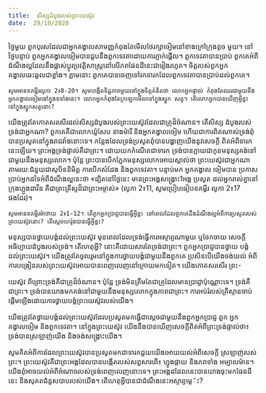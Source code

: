 ```yaml
---
title:  សិស្សដំបូងរបស់ព្រះយេស៊ូវ
date:  29/10/2020
---
```


ថ្ងៃមួយ ពួកបុរសដែលជាអ្នកគង្វាលសាមញ្ញកំពុងតែមើលថែរក្សាចៀមនៅខាងក្រៅក្រុងតូច មួយ។ នៅថ្ងៃបន្ទាប់ ពួកអ្នកគង្វាលចៀមបានជួបនឹងពួកទេវតាដោយការភ្ញាក់ផ្អើល។ ពួកទេវតាបានប្រាប់ ពួកគេអំពីដំណឹងល្អដែលនឹងផ្លាស់ប្តូរប្រវត្តិសាស្ត្រនៅលើភពផែនដីនេះជារៀងរហូត។ ចិត្តរបស់ពួកអ្នក គង្វាលឆេះឆួលជាខ្លាំង។ ភ្លាមនោះ ពួកគេបានចេញទៅរកទារកដែលពួកទេវតាបានប្រាប់ដល់ពួកគេ។

`សូមអានខគម្ពីរលូកា 2៖8-20។ សូមបង្កើតទិដ្ឋភាពមួយនៅក្នុងចិត្តគំនិតថា លោកអ្នកផ្ទាល់ កំពុងតែឈរជាមួយនឹងអ្នកគង្វាលចៀមនៅក្នុងខទាំងនេះ។ លោកអ្នកកំពុងតែក្រឡេកមើលទៅក្នុងស្នូក សត្វ។ តើលោកអ្នកបានឃើញអ្វីខ្លះ នៅក្នុងស្នូកសត្វនោះ?`

យើងត្រូវតែកោតសរសើរដល់សិស្សដំបូងរបស់ព្រះយេស៊ូវដែលជាគ្រូដ៏ចំណាន។ តើសិស្ស ដំបូងរបស់ទ្រង់ជាអ្នកណា? ពួកគេគឺជាលោកយ៉ូសែប នាងម៉ារី និងអ្នកគង្វាលចៀម ហើយជាការពិតណាស់ទ្រង់ពុំបានប្រសូតនៅក្នុងរាជវាំងនោះទេ។ កន្លែងដែលទ្រង់ប្រសូតពុំបានបង្ហាញយើងនូវសេចក្តី ពិតអំពីទារកនេះឡើយ។ ព្រះអង្គទ្រង់ផ្ទាល់គឺជាព្រះ។ ដោយយកកំណើតជាទារក ទ្រង់បានក្លាយជាកូនមនុស្សគង់នៅជាមួយនឹងមនុស្សលោក។ ប៉ុន្តែ ព្រះបានបើកភ្នែកមនុស្សលោកអោយស្គាល់ថា ព្រះយេស៊ូវជាអ្នកណាតាមរយៈជំនួយជាសុបិននិមិត្ត ការបើកសំដែង និងពួកទេវតា។ បន្ទាប់មក អ្នកគង្វាល ចៀមបាន ប្រកាសប្រាប់អ្នកដទៃអំពីដំណឹងល្អនេះថា «ដ្បិតនៅថ្ងៃនេះ មានព្រះអង្គសង្គ្រោះ1អង្គ ប្រសូត ដល់អ្នករាល់គ្នានៅក្រុងហ្លួងដាវីឌ គឺជាព្រះគ្រីស្ទដ៏ជាព្រះអម្ចាស់» (លូកា 2៖11, សូមប្រៀបធៀបខគម្ពីរ លូកា 2៖17 ផងដែរ)។

`សូមអានខគម្ពីរម៉ាថាយ 2៖1-12។ តើពួកអ្នកប្រាជ្ញបានធ្វើអ្វីខ្លះ នៅពេលដែលពួកគេដឹងដំណឹងល្អអំពីការប្រសូតរបស់ព្រះយេស៊ូវនោះ? តើស្តេចហេរ៉ូឌបានធ្វើអ្វីខ្លះ?`

មនុស្សបានថ្វាយបង្គំដល់ព្រះយេស៊ូវ មុនពេលដែលទ្រង់ធ្វើការអស្ចារ្យណាមួយ ឬចែកចាយ សេចក្តីអធិប្បាយដំបូងរបស់ទ្រង់។ តើហេតុអ្វី? នោះគឺដោយសារតែទ្រង់ជាព្រះ។ ពួកអ្នកប្រាជ្ញបានថ្វាយ បង្គំដល់ព្រះយេស៊ូវ។ យើងត្រូវតែចូលរួមនៅក្នុងការថ្វាយបង្គំជាមួយនឹងពួកគេ ប្រសិនបើយើងចង់យល់ អំពីការបង្រៀនរបស់ព្រះយេស៊ូវអោយបានពេញលេញនៅក្រោយមកទៀត។ យើងកោតសរសើរ ព្រះ-

យេស៊ូវ ពីព្រោះទ្រង់គឺជាគ្រូដ៏ចំណាន។ ប៉ុន្តែ ទ្រង់មិនត្រឹមតែជាគ្រូដែលមានប្រាជ្ញាប៉ុណ្ណោះទេ។ ទ្រង់គឺ ជាព្រះ។ ទ្រង់បានយាងមកគង់នៅជាមួយនឹងមនុស្សលោកក្នុងភាពជាព្រះ។ ការអប់រំរបស់គ្រីស្ទានចាប់ ផ្តើមឡើងដោយការថ្វាយបង្គំព្រះយេស៊ូវរបស់យើង។

យើងត្រូវតែថ្វាយបង្គំដល់ព្រះយេស៊ូវដែលប្រសូតមកធ្វើជាស្តេចជាមួយនឹងពួកអ្នកប្រាជ្ញ ពួក អ្នកគង្វាលចៀម និងពួកទេវតា។ នៅក្នុងព្រះយេស៊ូវ យើងនឹងបានឃើញសេចក្តីពិតអំពីព្រះទ្រង់ផ្ទាល់ថា៖ ទ្រង់បានស្រឡាញ់យើង និងចង់សង្គ្រោះយើង។

សូមគិតអំពីការដែលព្រះយេស៊ូវបានប្រសូតមកជាទារកជួយយើងអោយយល់អំពីសេចក្តី ស្រឡាញ់របស់ព្រះ។ ព្រះយេស៊ូវគឺជាព្រះអង្គដែលបានបង្កើតរបស់សព្វសារពើ៖ ហ្វូងផ្កាយ និងភពទាំង អម្បាលម៉ាន។ យើងពុំអាចយល់អំពីអំណាចរបស់ទ្រង់ពេញលេញនោះទេ។ ព្រះអង្គដដែលនេះបានយាងចុះមកផែនដីនេះ និងសុគតជំនួសបាបរបស់យើង។ តើហេតុអ្វីបានជាដំណឹងនេះអស្ចារ្យម្លេ៉ះ?